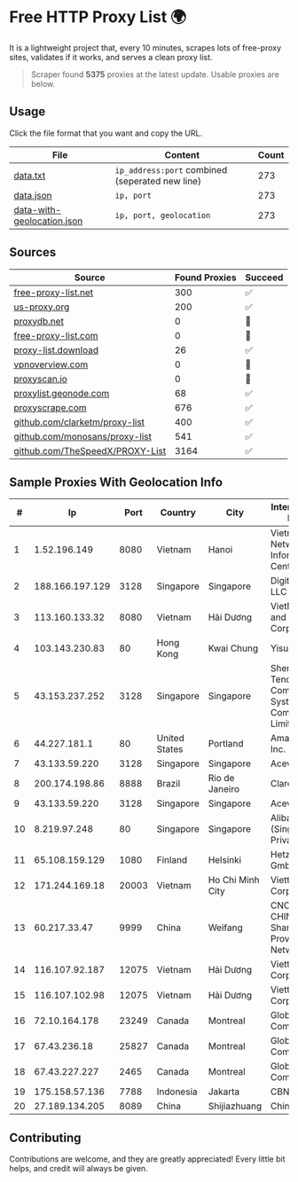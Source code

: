 
# Free HTTP Proxy List 🌍

It is a lightweight project that, every 10 minutes, scrapes lots of free-proxy sites, validates if it works, and serves a clean proxy list.


> Scraper found **5375** proxies at the latest update. Usable proxies are below.

## Usage

Click the file format that you want and copy the URL.


|File|Content|Count|
|----|-------|-----|
|[data.txt](https://raw.githubusercontent.com/themiralay/Proxy-List-World/master/data.txt)|`ip_address:port` combined (seperated new line)|273|
|[data.json](https://raw.githubusercontent.com/themiralay/Proxy-List-World/master/data.json)|`ip, port`|273|
|[data-with-geolocation.json](https://raw.githubusercontent.com/themiralay/Proxy-List-World/master/data-with-geolocation.json)|`ip, port, geolocation`|273|

## Sources

|Source|Found Proxies|Succeed|
|------|-------------|-------|
|[free-proxy-list.net](https://free-proxy-list.net)|300|✅|
|[us-proxy.org](https://www.us-proxy.org)|200|✅|
|[proxydb.net](http://proxydb.net)|0|🚫|
|[free-proxy-list.com](https://free-proxy-list.com/?page=&port=&type%5B%5D=http&type%5B%5D=https&up_time=0&search=Search)|0|🚫|
|[proxy-list.download](https://www.proxy-list.download/HTTP)|26|✅|
|[vpnoverview.com](https://vpnoverview.com/privacy/anonymous-browsing/free-proxy-servers)|0|🚫|
|[proxyscan.io](https://www.proxyscan.io)|0|🚫|
|[proxylist.geonode.com](https://proxylist.geonode.com/api/proxy-list?limit=300&page=1&sort_by=lastChecked&sort_type=desc&protocols=http,https)|68|✅|
|[proxyscrape.com](https://api.proxyscrape.com/v2/?request=displayproxies&protocol=http&timeout=10000&country=all&ssl=all&anonymity=all)|676|✅|
|[github.com/clarketm/proxy-list](https://raw.githubusercontent.com/clarketm/proxy-list/master/proxy-list-raw.txt)|400|✅|
|[github.com/monosans/proxy-list](https://raw.githubusercontent.com/monosans/proxy-list/main/proxies/http.txt)|541|✅|
|[github.com/TheSpeedX/PROXY-List](https://raw.githubusercontent.com/TheSpeedX/PROXY-List/master/http.txt)|3164|✅|


## Sample Proxies With Geolocation Info

|#|Ip|Port|Country|City|Internet Service Provider|
|-|--|----|-------|----|-------------------------|
|1|1.52.196.149|8080|Vietnam|Hanoi|Vietnam Internet Network Information Center|
|2|188.166.197.129|3128|Singapore|Singapore|DigitalOcean, LLC|
|3|113.160.133.32|8080|Vietnam|Hải Dương|VietNam Post and Telecom Corporation|
|4|103.143.230.83|80|Hong Kong|Kwai Chung|Yisu Cloud LTD|
|5|43.153.237.252|3128|Singapore|Singapore|Shenzhen Tencent Computer Systems Company Limited|
|6|44.227.181.1|80|United States|Portland|Amazon.com, Inc.|
|7|43.133.59.220|3128|Singapore|Singapore|Aceville Pte.ltd|
|8|200.174.198.86|8888|Brazil|Rio de Janeiro|Claro S.A|
|9|43.133.59.220|3128|Singapore|Singapore|Aceville Pte.ltd|
|10|8.219.97.248|80|Singapore|Singapore|Alibaba Cloud (Singapore) Private Limited|
|11|65.108.159.129|1080|Finland|Helsinki|Hetzner Online GmbH|
|12|171.244.169.18|20003|Vietnam|Ho Chi Minh City|Viettel Corporation|
|13|60.217.33.47|9999|China|Weifang|CNC Group CHINA169 Shandong Province Network|
|14|116.107.92.187|12075|Vietnam|Hải Dương|Viettel Corporation|
|15|116.107.102.98|12075|Vietnam|Hải Dương|Viettel Corporation|
|16|72.10.164.178|23249|Canada|Montreal|GloboTech Communications|
|17|67.43.236.18|25827|Canada|Montreal|GloboTech Communications|
|18|67.43.227.227|2465|Canada|Montreal|GloboTech Communications|
|19|175.158.57.136|7788|Indonesia|Jakarta|CBNNAP|
|20|27.189.134.205|8089|China|Shijiazhuang|Chinanet|



## Contributing

Contributions are welcome, and they are greatly appreciated! Every
little bit helps, and credit will always be given.

